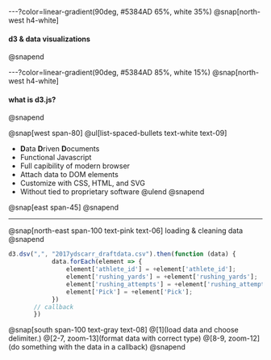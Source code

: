 ---?color=linear-gradient(90deg, #5384AD 65%, white 35%)
@snap[north-west h4-white]
#### d3 & data visualizations
@snapend

---?color=linear-gradient(90deg, #5384AD 85%, white 15%)
@snap[north-west h4-white]
#### what is d3.js?
@snapend

@snap[west span-80]
@ul[list-spaced-bullets text-white text-09]
- **D**ata **D**riven **D**ocuments
- Functional Javascript
- Full capibility of modern browser
- Attach data to DOM elements
- Customize with CSS, HTML, and SVG
- Without tied to proprietary software
@ulend
@snapend

@snap[east span-45]
@snapend

---

@snap[north-east span-100 text-pink text-06]
loading & cleaning data
@snapend

```javascript zoom-18
d3.dsv(",", "2017ydscarr_draftdata.csv").then(function (data) {
            data.forEach(element => {
                element['athlete_id'] = +element['athlete_id'];
                element['rushing_yards'] = +element['rushing_yards'];
                element['rushing_attempts'] = +element['rushing_attempts'];
                element['Pick'] = +element['Pick'];
            })
       // callback
       })
```

@snap[south span-100 text-gray text-08]
@[1](load data and choose delimiter.)
@[2-7, zoom-13](format data with correct type)
@[8-9, zoom-12](do something with the data in a callback)
@snapend

